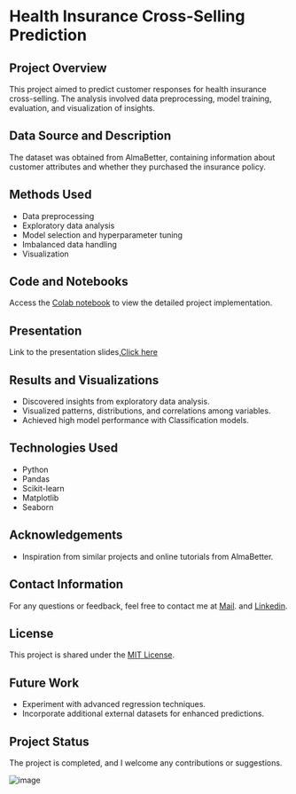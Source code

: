 # Health Insurance Cross-Selling Prediction

## Project Overview
This project aimed to predict customer responses for health insurance cross-selling. The analysis involved data preprocessing, model training, evaluation, and visualization of insights.

## Data Source and Description
The dataset was obtained from AlmaBetter, containing information about customer attributes and whether they purchased the insurance policy.

## Methods Used
- Data preprocessing
- Exploratory data analysis
- Model selection and hyperparameter tuning
- Imbalanced data handling
- Visualization

## Code and Notebooks
Access the [Colab notebook](Health_Insurance_Cross_Sell_Prediction_Classification_Rahul.ipynb) to view the detailed project implementation.

## Presentation
Link to the presentation slides,[Click here](https://drive.google.com/file/d/178HpCeCKrCiI42QlC1K0-dOzMQpz8Ad6/view?usp=sharing) 

## Results and Visualizations
- Discovered insights from exploratory data analysis.
- Visualized patterns, distributions, and correlations among variables.
- Achieved high model performance with Classification models.

## Technologies Used
- Python
- Pandas
- Scikit-learn
- Matplotlib
- Seaborn

## Acknowledgements
- Inspiration from similar projects and online tutorials from AlmaBetter.

## Contact Information
For any questions or feedback, feel free to contact me at [Mail](mailto:rahulshinde8605746446@gmail.com). and [Linkedin](https://www.linkedin.com/in/rahul-shinde5/).

## License
This project is shared under the [MIT License](LICENSE).

## Future Work
- Experiment with advanced regression techniques.
- Incorporate additional external datasets for enhanced predictions.
## Project Status
The project is completed, and I welcome any contributions or suggestions.

![image](https://github.com/Rahulshinde5/Supervised-ML-Classifiacation-Project-/assets/125460745/138bc3eb-df4e-419b-99ed-d3d471ad8c36)



